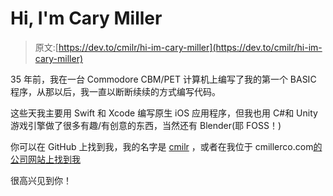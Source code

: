 # Hi, I'm Cary Miller

> 原文:[https://dev.to/cmilr/hi-im-cary-miller](https://dev.to/cmilr/hi-im-cary-miller)

35 年前，我在一台 Commodore CBM/PET 计算机上编写了我的第一个 BASIC 程序，从那以后，我一直以断断续续的方式编写代码。

这些天我主要用 Swift 和 Xcode 编写原生 iOS 应用程序，但我也用 C#和 Unity 游戏引擎做了很多有趣/有创意的东西，当然还有 Blender(耶 FOSS！)

你可以在 GitHub 上找到我，我的名字是 [cmilr](https://github.com/cmilr) ，或者在我位于 cmillerco.com[的公司网站上找到我](http://cmillerco.com)

很高兴见到你！